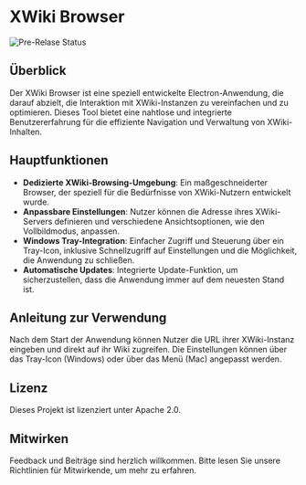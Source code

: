 # XWiki Browser

![Pre-Relase Status](https://github.com/knowledgebase-consulting/XWiki-Browser/actions/workflows/pre-release.yml/badge.svg)

## Überblick
Der XWiki Browser ist eine speziell entwickelte Electron-Anwendung, die darauf abzielt, die Interaktion mit XWiki-Instanzen zu vereinfachen und zu optimieren. Dieses Tool bietet eine nahtlose und integrierte Benutzererfahrung für die effiziente Navigation und Verwaltung von XWiki-Inhalten.

## Hauptfunktionen
- **Dedizierte XWiki-Browsing-Umgebung**: Ein maßgeschneiderter Browser, der speziell für die Bedürfnisse von XWiki-Nutzern entwickelt wurde.
- **Anpassbare Einstellungen**: Nutzer können die Adresse ihres XWiki-Servers definieren und verschiedene Ansichtsoptionen, wie den Vollbildmodus, anpassen.
- **Windows Tray-Integration**: Einfacher Zugriff und Steuerung über ein Tray-Icon, inklusive Schnellzugriff auf Einstellungen und die Möglichkeit, die Anwendung zu schließen.
- **Automatische Updates**: Integrierte Update-Funktion, um sicherzustellen, dass die Anwendung immer auf dem neuesten Stand ist.

## Anleitung zur Verwendung
Nach dem Start der Anwendung können Nutzer die URL ihrer XWiki-Instanz eingeben und direkt auf ihr Wiki zugreifen. Die Einstellungen können über das Tray-Icon (Windows) oder über das Menü (Mac) angepasst werden.

## Lizenz
Dieses Projekt ist lizenziert unter Apache 2.0.

## Mitwirken
Feedback und Beiträge sind herzlich willkommen. Bitte lesen Sie unsere Richtlinien für Mitwirkende, um mehr zu erfahren.
